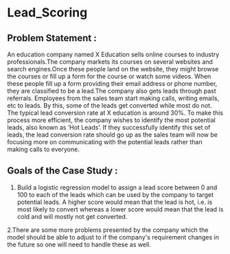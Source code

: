 # Lead_Scoring

## Problem Statement :
An education company named X Education sells online courses to industry professionals.The company markets its courses on several websites and search engines.Once these people land on the website, they might browse the courses or fill up a form for the course or watch some videos. When these people fill up a form providing their email address or phone number, they are classified to be a lead.The company also gets leads through past referrals. Employees from the sales team start making calls, writing emails, etc to leads. By this, some of the leads get converted while most do not. The typical lead conversion rate at X education is around 30%.
To make this process more efficient, the company wishes to identify the most potential leads, also known as ‘Hot Leads’. If they successfully identify this set of leads, the lead conversion rate should go up as the sales team will now be focusing more on communicating with the potential leads rather than making calls to everyone.

## Goals of the Case Study :
  1. Build a logistic regression model to assign a lead score between 0 and 100 to each of the leads which can be used by the company to target potential leads. A higher score would mean that the lead is hot, i.e. is most likely to convert whereas a lower score would mean that the lead is cold and will mostly not get converted.

  2.There are some more problems presented by the company which the model should be able to adjust to if the company's requirement changes in the future so one will need to handle these as well.
